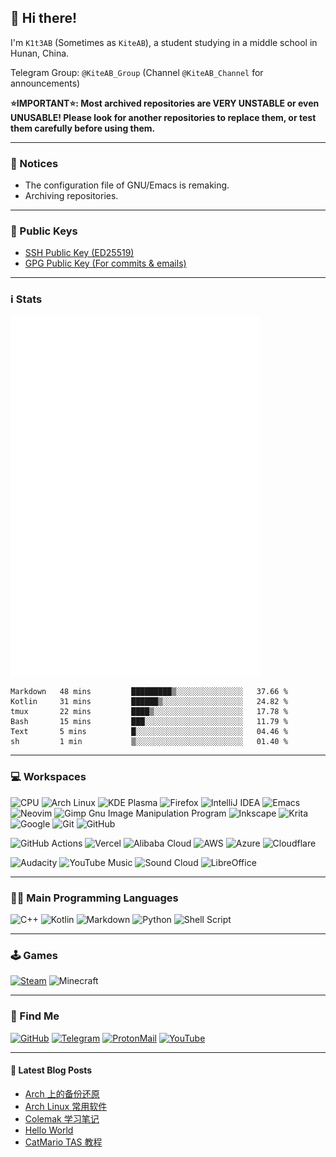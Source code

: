 ## 👋 Hi there!

I'm `K1t3AB` (Sometimes as `KiteAB`), a student studying in a middle school in Hunan, China.

Telegram Group: `@KiteAB_Group` (Channel `@KiteAB_Channel` for announcements)

**⭐IMPORTANT⭐: Most archived repositories are VERY UNSTABLE or even UNUSABLE! Please look for another repositories to replace them, or test them carefully before using them.**

---

### 📣 Notices

- The configuration file of GNU/Emacs is remaking.
- Archiving repositories.

---

### 🔑 Public Keys

- [SSH Public Key (ED25519)](https://gist.githubusercontent.com/KiteAB/4b6095b69496b6e2b4d2d39067fca539/raw/f928993924f107b13836ba4ac974c1e4eb194278/SSH%2520Public%2520Key)
- [GPG Public Key (For commits & emails)](https://github.com/KiteAB.gpg)

---

### ℹ️ Stats

<!--| <a href="https://github.com/anuraghazra/github-readme-stats"><img align="center" src="https://github-readme-stats.vercel.app/api?username=KiteAB&show_icons=true&include_all_commits=true&theme=tokyonight&hide_border=true" alt="K1t3AB's GitHub Stats" /></a> | <a href="https://github.com/anuraghazra/github-readme-stats"><img align="center" src="https://github-readme-stats.vercel.app/api/top-langs/?username=KiteAB&layout=compact&theme=tokyonight&hide_border=true" /></a> |
| ------------- | ------------- |-->
<img align="center" src="/github-metrics.svg" alt="Metrics" width="400">

<!--START_SECTION:waka-->

```text
Markdown   48 mins         █████████▒░░░░░░░░░░░░░░░   37.66 %
Kotlin     31 mins         ██████▒░░░░░░░░░░░░░░░░░░   24.82 %
tmux       22 mins         ████▒░░░░░░░░░░░░░░░░░░░░   17.78 %
Bash       15 mins         ███░░░░░░░░░░░░░░░░░░░░░░   11.79 %
Text       5 mins          █░░░░░░░░░░░░░░░░░░░░░░░░   04.46 %
sh         1 min           ▒░░░░░░░░░░░░░░░░░░░░░░░░   01.40 %
```

<!--END_SECTION:waka-->

---

### 💻 Workspaces

![CPU](https://img.shields.io/badge/AMD-Ryzen_5_4500U-ED1C24?style=for-the-badge&logo=amd&logoColor=white)
![Arch Linux](https://img.shields.io/badge/Arch_Linux-1793D1?style=for-the-badge&logo=arch-linux&logoColor=white)
![KDE Plasma](https://img.shields.io/badge/KDE_Plasma-lightblue?style=for-the-badge&logo=KDE)
![Firefox](https://img.shields.io/badge/Firefox_Browser-FF7139?style=for-the-badge&logo=Firefox-Browser&logoColor=white)
![IntelliJ IDEA](https://img.shields.io/badge/IntelliJ_IDEA-000000.svg?style=for-the-badge&logo=intellij-idea&logoColor=white)
![Emacs](https://img.shields.io/badge/Emacs-%237F5AB6.svg?&style=for-the-badge&logo=gnu-emacs&logoColor=white)
![Neovim](https://img.shields.io/badge/NeoVim-%2357A143.svg?&style=for-the-badge&logo=neovim&logoColor=white)
![Gimp Gnu Image Manipulation Program](https://img.shields.io/badge/Gimp-657D8B?style=for-the-badge&logo=gimp&logoColor=FFFFFF)
![Inkscape](https://img.shields.io/badge/Inkscape-e0e0e0?style=for-the-badge&logo=inkscape&logoColor=080A13)
![Krita](https://img.shields.io/badge/Krita-203759?style=for-the-badge&logo=krita&logoColor=EEF37B)
![Google](https://img.shields.io/badge/google-4285F4?style=for-the-badge&logo=google&logoColor=white)
![Git](https://img.shields.io/badge/git-%23F05033.svg?style=for-the-badge&logo=git&logoColor=white)
![GitHub](https://img.shields.io/badge/github-%23121011.svg?style=for-the-badge&logo=github&logoColor=white)

![GitHub Actions](https://img.shields.io/badge/GitHub_Actions-2088FF?style=for-the-badge&logo=github-actions&logoColor=white)
![Vercel](https://img.shields.io/badge/Vercel-000000?style=for-the-badge&logo=vercel&logoColor=white)
![Alibaba Cloud](https://img.shields.io/badge/AlibabaCloud-%23FF6701.svg?style=for-the-badge&logo=alibabacloud&logoColor=white)
![AWS](https://img.shields.io/badge/AWS-%23FF9900.svg?style=for-the-badge&logo=amazon-aws&logoColor=white)
![Azure](https://img.shields.io/badge/azure-%230072C6.svg?style=for-the-badge&logo=microsoftazure&logoColor=white)
![Cloudflare](https://img.shields.io/badge/Cloudflare-F38020?style=for-the-badge&logo=Cloudflare&logoColor=white)

![Audacity](https://img.shields.io/badge/Audacity-0000CC?style=for-the-badge&logo=audacity&logoColor=white)
![YouTube Music](https://img.shields.io/badge/YouTube_Music-FF0000?style=for-the-badge&logo=youtube-music&logoColor=white)
![Sound Cloud](https://img.shields.io/badge/sound%20cloud-FF5500?style=for-the-badge&logo=soundcloud&logoColor=white)
![LibreOffice](https://img.shields.io/badge/LibreOffice-%2318A303?style=for-the-badge&logo=LibreOffice&logoColor=white)

---

### 🧑‍💻 Main Programming Languages

![C++](https://img.shields.io/badge/c++-%2300599C.svg?style=for-the-badge&logo=c%2B%2B&logoColor=white)
![Kotlin](https://img.shields.io/badge/kotlin-%230095D5.svg?style=for-the-badge&logo=kotlin&logoColor=white)
![Markdown](https://img.shields.io/badge/markdown-%23000000.svg?style=for-the-badge&logo=markdown&logoColor=white)
![Python](https://img.shields.io/badge/python-3670A0?style=for-the-badge&logo=python&logoColor=ffdd54)
![Shell Script](https://img.shields.io/badge/shell_script-%23121011.svg?style=for-the-badge&logo=gnu-bash&logoColor=white)

---

### 🕹  Games

[![Steam](https://img.shields.io/badge/Steam-000000?style=for-the-badge&logo=steam&logoColor=white)](https://steamcommunity.com/id/KiteAB)
![Minecraft](https://img.shields.io/badge/KiteAB-green?style=for-the-badge&logo=Minecraft&logoColor=white)

---

### 📱 Find Me

[![GitHub](https://img.shields.io/badge/GitHub-100000?style=for-the-badge&logo=github&logoColor=white)](https://github.com/KiteAB)
[![Telegram](https://img.shields.io/badge/Telegram-2CA5E0?style=for-the-badge&logo=telegram&logoColor=white)](https://t.me/K1t3AB)
[![ProtonMail](https://img.shields.io/badge/ProtonMail-8B89CC?style=for-the-badge&logo=protonmail&logoColor=white)](mailto:kiteab233@proton.me)
[![YouTube](https://img.shields.io/badge/YouTube-FF0000?style=for-the-badge&logo=youtube&logoColor=white)](https://www.youtube.com/channel/UC6LftyENBlY5OkyL31r46nQ)

---


#### 📕 Latest Blog Posts

<!-- BLOG-POST-LIST:START -->
- [Arch 上的备份还原](https://blog.kiteab.me/arch-backup-forward/)
- [Arch Linux 常用软件](https://blog.kiteab.me/arch-software/)
- [Colemak 学习笔记](https://blog.kiteab.me/colemak/)
- [Hello World](https://blog.kiteab.me/hello-world/)
- [CatMario TAS 教程](https://blog.kiteab.me/catmario-tas/)
<!-- BLOG-POST-LIST:END -->
